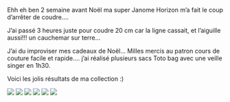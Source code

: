 Ehh eh ben 2 semaine avant Noël ma super Janome Horizon m’a fait le coup d’arrêter de coudre….

J’ai passé 3 heures juste pour coudre 20 cm car la ligne cassait, et l’aiguille aussi!!! un cauchemar sur terre…

J’ai du improviser mes cadeaux de Noël… Milles mercis au patron cours de couture facile et rapide…. j’ai réalisé plusieurs sacs Toto bag avec une veille singer en 1h30.

Voici les jolis résultats de ma collection :)

![](/static/images/thumbs/toto.png)
![](/static/images/thumbs/toto1.png)
![](/static/images/thumbs/toto4.png)
![](/static/images/thumbs/toto5.png)
![](/static/images/thumbs/toto6.png)
![](/static/images/thumbs/toto77.png)